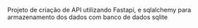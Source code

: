 Projeto de criação de API utilizando Fastapi, e sqlalchemy para armazenamento dos dados com banco de dados sqlite
